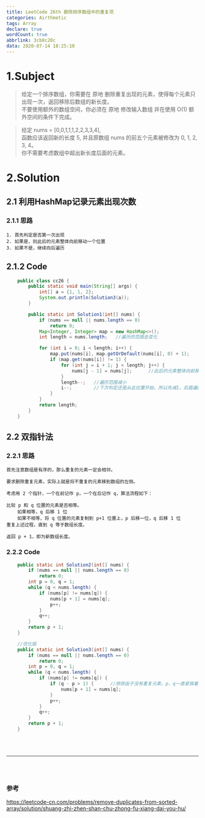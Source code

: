 ```yaml
---
title: LeetCode 26th 删除排序数组中的重复项
categories: Airthmetic
tags: Array
declare: true
wordCount: true
abbrlink: 3cb8c20c
data: 2020-07-14 18:25:10
---
```

# 1.Subject
>给定一个排序数组，你需要在 原地 删除重复出现的元素，使得每个元素只出现一次，返回移除后数组的新长度。      
>不要使用额外的数组空间，你必须在 原地 修改输入数组 并在使用 O(1) 额外空间的条件下完成。

<!-- more -->

>给定 nums = [0,0,1,1,1,2,2,3,3,4],    
>函数应该返回新的长度 5, 并且原数组 nums 的前五个元素被修改为 0, 1, 2, 3, 4。   
>你不需要考虑数组中超出新长度后面的元素。

# 2.Solution

## 2.1 利用HashMap记录元素出现次数

### 2.1.1 思路
    1. 首先判定是否第一次出现
    2. 如果是，则此后的元素整体向前移动一个位置
    3. 如果不是，继续向后遍历

## 2.1.2 Code
```java
    public class cc26 {
        public static void main(String[] args) {
            int[] a = {1, 1, 2};
            System.out.println(Solution3(a));
        }

        public static int Solution1(int[] nums) {
            if (nums == null || nums.length == 0)
                return 0;
            Map<Integer, Integer> map = new HashMap<>();
            int length = nums.length;   //遍历的范围会变化

            for (int i = 0; i < length; i++) {
                map.put(nums[i], map.getOrDefault(nums[i], 0) + 1);
                if (map.get(nums[i]) != 1) {
                    for (int j = i + 1; j < length; j++) {
                        nums[j - 1] = nums[j];      //此后的元素整体向前移动一个位置
                    }
                    length--;   //遍历范围减小
                    i--;        //下次判定还是从此位置开始，所以先减1，后面遍历会加1
                }
            }
            return length;
        }
    }
```

## 2.2 双指针法

### 2.2.1 思路
    首先注意数组是有序的，那么重复的元素一定会相邻。

    要求删除重复元素，实际上就是将不重复的元素移到数组的左侧。

    考虑用 2 个指针，一个在前记作 p，一个在后记作 q，算法流程如下：

    比较 p 和 q 位置的元素是否相等。
        如果相等，q 后移 1 位
        如果不相等，将 q 位置的元素复制到 p+1 位置上，p 后移一位，q 后移 1 位
    重复上述过程，直到 q 等于数组长度。

    返回 p + 1，即为新数组长度。

### 2.2.2 Code
```java
    public static int Solution2(int[] nums) {
        if (nums == null || nums.length == 0)
            return 0;
        int p = 0, q = 1;
        while (q < nums.length) {
            if (nums[p] != nums[q]) {
                nums[p + 1] = nums[q];
                p++;
            }
            q++;
        }
        return p + 1;
    }

    //优化版
    public static int Solution3(int[] nums) {
        if (nums == null || nums.length == 0)
            return 0;
        int p = 0, q = 1;
        while (q < nums.length) {
            if (nums[p] != nums[q]) {
                if (q - p > 1) {      //排除由于没有重复元素，p、q一直紧挨着，但也会一直进行不必要的赋值
                    nums[p + 1] = nums[q];
                }
                p++;
            }
            q++;
        }
        return p + 1;
    }
```

<br>
<br>

***

<br>
<br>

### 参考
https://leetcode-cn.com/problems/remove-duplicates-from-sorted-array/solution/shuang-zhi-zhen-shan-chu-zhong-fu-xiang-dai-you-hu/
